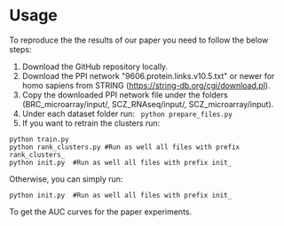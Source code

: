 # Usage

To reproduce the the results of our paper you need to follow the below steps:
1) Download the GitHub repository locally.
2) Download the PPI network "9606.protein.links.v10.5.txt" or newer for homo sapiens from STRING (https://string-db.org/cgi/download.pl).
3) Copy the downloaded PPI network file under the folders (BRC_microarray/input/, SCZ_RNAseq/input/, SCZ_microarray/input).
4) Under each dataset folder run:
``` python prepare_files.py```
5) If you want to retrain the clusters run:
```
python train.py
python rank_clusters.py #Run as well all files with prefix rank_clusters_
python init.py  #Run as well all files with prefix init_
```
Otherwise, you can simply run:
```
python init.py  #Run as well all files with prefix init_
```
To get the AUC curves for the paper experiments.

